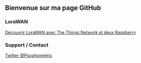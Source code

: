 ## Bienvenue sur ma page GitHub

### LoraWAN

[Découvrir LoraWAN avec The Things Network et deux Raspberry](https://psophometric.github.io/decouvrir-ttn-lorawan/)



### Support / Contact

 [Twitter @Psophometric](https://twitter.com/psophometric)
